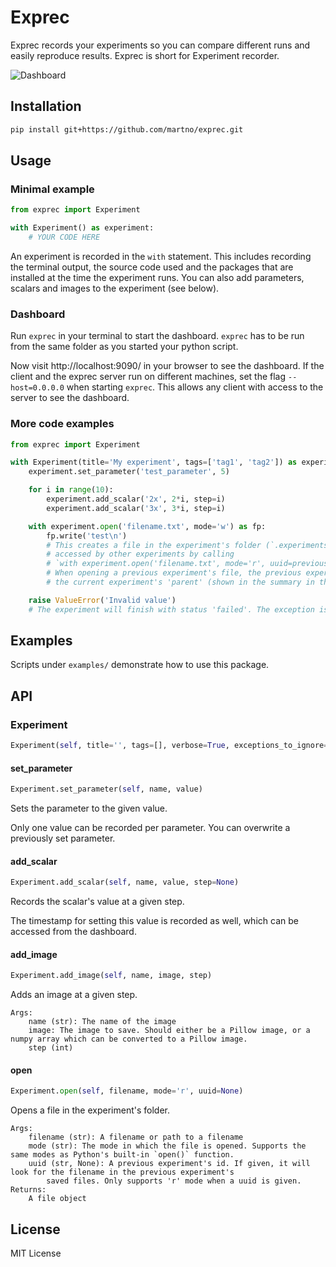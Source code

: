 Exprec
======

Exprec records your experiments so you can compare different runs and easily reproduce results. Exprec is short for Experiment recorder. 

![Dashboard](https://user-images.githubusercontent.com/176676/48298763-1f26c880-e506-11e8-9846-59455764604c.gif)


Installation
------------

```bash
pip install git+https://github.com/martno/exprec.git
```


Usage
-----

### Minimal example

```python
from exprec import Experiment

with Experiment() as experiment:
    # YOUR CODE HERE
```

An experiment is recorded in the `with` statement. This includes recording the terminal output, the source code used and the packages that are installed at the time the experiment runs. You can also add parameters, scalars and images to the experiment (see below). 


### Dashboard

Run `exprec` in your terminal to start the dashboard. `exprec` has to be run from the same folder as you started your python script. 

Now visit http://localhost:9090/ in your browser to see the dashboard. If the client and the exprec server run on different machines, set the flag `--host=0.0.0.0` when starting `exprec`. This allows any client with access to the server to see the dashboard. 


### More code examples

```python
from exprec import Experiment

with Experiment(title='My experiment', tags=['tag1', 'tag2']) as experiment:
    experiment.set_parameter('test_parameter', 5)

    for i in range(10):
        experiment.add_scalar('2x', 2*i, step=i)
        experiment.add_scalar('3x', 3*i, step=i)

    with experiment.open('filename.txt', mode='w') as fp:
        fp.write('test\n')
        # This creates a file in the experiment's folder (`.experiments/<experiment-id>/files/filename.txt`). It can be
        # accessed by other experiments by calling
        # `with experiment.open('filename.txt', mode='r', uuid=previous_experiment_uuid) as fp:`.
        # When opening a previous experiment's file, the previous experiment will be referred to as 
        # the current experiment's 'parent' (shown in the summary in the dashboard). 

    raise ValueError('Invalid value')
    # The experiment will finish with status 'failed'. The exception is also logged. 
```


Examples
--------

Scripts under `examples/` demonstrate how to use this package. 


API
---

### Experiment

```python
Experiment(self, title='', tags=[], verbose=True, exceptions_to_ignore=[<class 'KeyboardInterrupt'>], name='')
```

#### set_parameter

```python
Experiment.set_parameter(self, name, value)
```
Sets the parameter to the given value.

Only one value can be recorded per parameter. You can overwrite a previously set parameter.

#### add_scalar

```python
Experiment.add_scalar(self, name, value, step=None)
```
Records the scalar's value at a given step.

The timestamp for setting this value is recorded as well, which can be accessed from the dashboard.

#### add_image

```python
Experiment.add_image(self, name, image, step)
```
Adds an image at a given step.
```
Args:
    name (str): The name of the image
    image: The image to save. Should either be a Pillow image, or a numpy array which can be converted to a Pillow image.
    step (int)
```

#### open

```python
Experiment.open(self, filename, mode='r', uuid=None)
```
Opens a file in the experiment's folder. 
```
Args:
    filename (str): A filename or path to a filename
    mode (str): The mode in which the file is opened. Supports the same modes as Python's built-in `open()` function.
    uuid (str, None): A previous experiment's id. If given, it will look for the filename in the previous experiment's
        saved files. Only supports 'r' mode when a uuid is given.
Returns:
    A file object
```

License
-------

MIT License

